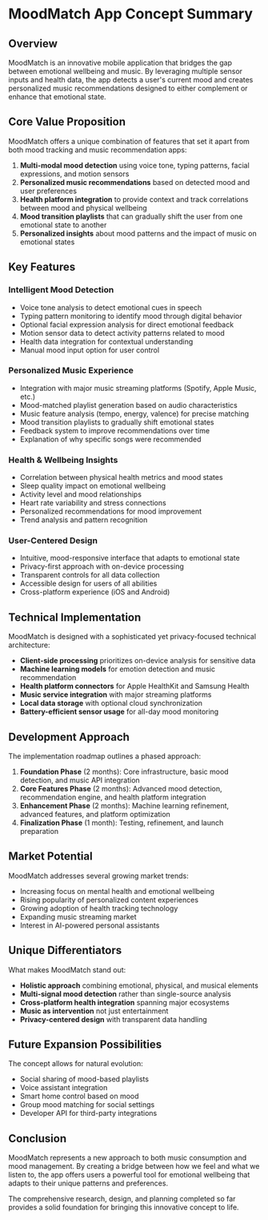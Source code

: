 # MoodMatch App Concept Summary

## Overview

MoodMatch is an innovative mobile application that bridges the gap between emotional wellbeing and music. By leveraging multiple sensor inputs and health data, the app detects a user's current mood and creates personalized music recommendations designed to either complement or enhance that emotional state.

## Core Value Proposition

MoodMatch offers a unique combination of features that set it apart from both mood tracking and music recommendation apps:

1. **Multi-modal mood detection** using voice tone, typing patterns, facial expressions, and motion sensors
2. **Personalized music recommendations** based on detected mood and user preferences
3. **Health platform integration** to provide context and track correlations between mood and physical wellbeing
4. **Mood transition playlists** that can gradually shift the user from one emotional state to another
5. **Personalized insights** about mood patterns and the impact of music on emotional states

## Key Features

### Intelligent Mood Detection
- Voice tone analysis to detect emotional cues in speech
- Typing pattern monitoring to identify mood through digital behavior
- Optional facial expression analysis for direct emotional feedback
- Motion sensor data to detect activity patterns related to mood
- Health data integration for contextual understanding
- Manual mood input option for user control

### Personalized Music Experience
- Integration with major music streaming platforms (Spotify, Apple Music, etc.)
- Mood-matched playlist generation based on audio characteristics
- Music feature analysis (tempo, energy, valence) for precise matching
- Mood transition playlists to gradually shift emotional states
- Feedback system to improve recommendations over time
- Explanation of why specific songs were recommended

### Health & Wellbeing Insights
- Correlation between physical health metrics and mood states
- Sleep quality impact on emotional wellbeing
- Activity level and mood relationships
- Heart rate variability and stress connections
- Personalized recommendations for mood improvement
- Trend analysis and pattern recognition

### User-Centered Design
- Intuitive, mood-responsive interface that adapts to emotional state
- Privacy-first approach with on-device processing
- Transparent controls for all data collection
- Accessible design for users of all abilities
- Cross-platform experience (iOS and Android)

## Technical Implementation

MoodMatch is designed with a sophisticated yet privacy-focused technical architecture:

- **Client-side processing** prioritizes on-device analysis for sensitive data
- **Machine learning models** for emotion detection and music recommendation
- **Health platform connectors** for Apple HealthKit and Samsung Health
- **Music service integration** with major streaming platforms
- **Local data storage** with optional cloud synchronization
- **Battery-efficient sensor usage** for all-day mood monitoring

## Development Approach

The implementation roadmap outlines a phased approach:

1. **Foundation Phase** (2 months): Core infrastructure, basic mood detection, and music API integration
2. **Core Features Phase** (2 months): Advanced mood detection, recommendation engine, and health platform integration
3. **Enhancement Phase** (2 months): Machine learning refinement, advanced features, and platform optimization
4. **Finalization Phase** (1 month): Testing, refinement, and launch preparation

## Market Potential

MoodMatch addresses several growing market trends:

- Increasing focus on mental health and emotional wellbeing
- Rising popularity of personalized content experiences
- Growing adoption of health tracking technology
- Expanding music streaming market
- Interest in AI-powered personal assistants

## Unique Differentiators

What makes MoodMatch stand out:

- **Holistic approach** combining emotional, physical, and musical elements
- **Multi-signal mood detection** rather than single-source analysis
- **Cross-platform health integration** spanning major ecosystems
- **Music as intervention** not just entertainment
- **Privacy-centered design** with transparent data handling

## Future Expansion Possibilities

The concept allows for natural evolution:

- Social sharing of mood-based playlists
- Voice assistant integration
- Smart home control based on mood
- Group mood matching for social settings
- Developer API for third-party integrations

## Conclusion

MoodMatch represents a new approach to both music consumption and mood management. By creating a bridge between how we feel and what we listen to, the app offers users a powerful tool for emotional wellbeing that adapts to their unique patterns and preferences.

The comprehensive research, design, and planning completed so far provides a solid foundation for bringing this innovative concept to life.
